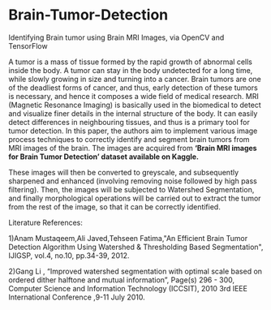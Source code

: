 # Brain-Tumor-Detection
Identifying Brain tumor using Brain MRI Images, via OpenCV and TensorFlow

A tumor is a mass of tissue formed by the rapid growth of abnormal cells inside the body. A tumor can stay in the body undetected for a long time, while slowly growing in size and turning into a cancer. Brain tumors are one of the deadliest forms of cancer, and thus, early detection of these tumors is necessary, and hence it composes a wide field of medical research.
MRI (Magnetic Resonance Imaging) is basically used in the biomedical to detect and visualize finer details in the internal structure of the body. It can easily detect differences in neighbouring tissues, and thus is a primary tool for tumor detection.
In this paper, the authors aim to implement various image process techniques to correctly identify and segment brain tumors from MRI images of the brain. The images are acquired from **‘Brain MRI images for Brain Tumor Detection’ dataset available on Kaggle.** 

These images will then be converted to greyscale, and subsequently sharpened and enhanced (involving removing noise followed by high pass filtering). Then, the images will be subjected to Watershed Segmentation, and finally morphological operations will be carried out to extract the tumor from the rest of the image, so that it can be correctly identified.


Literature References:

1)Anam Mustaqeem,Ali Javed,Tehseen Fatima,"An Efficient Brain Tumor Detection Algorithm Using Watershed & Thresholding Based Segmentation", IJIGSP, vol.4, no.10, pp.34-39, 2012.

2)Gang Li , “Improved watershed segmentation with optimal scale based on ordered dither halftone and mutual information”, Page(s) 296 - 300, Computer Science and Information Technology (ICCSIT), 2010 3rd IEEE International Conference ,9-11 July 2010. 

